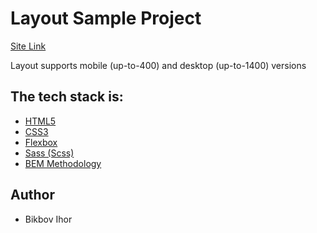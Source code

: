 # Layout Sample Project

[Site Link](https://igor23go.github.io/Layout-Sample-Project/)

Layout supports mobile (up-to-400) and desktop (up-to-1400) versions

## The tech stack is:

- [HTML5]()
- [CSS3]()
- [Flexbox]()
- [Sass (Scss)]()
- [BEM Methodology]()

## Author

- Bikbov Ihor
